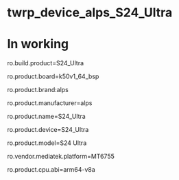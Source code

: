 # twrp_device_alps_S24_Ultra
# In working

ro.build.product=S24_Ultra

ro.product.board=k50v1_64_bsp

ro.product.brand:alps

ro.product.manufacturer=alps

ro.product.name=S24_Ultra

ro.product.device=S24_Ultra

ro.product.model=S24 Ultra

ro.vendor.mediatek.platform=MT6755

ro.product.cpu.abi=arm64-v8a
